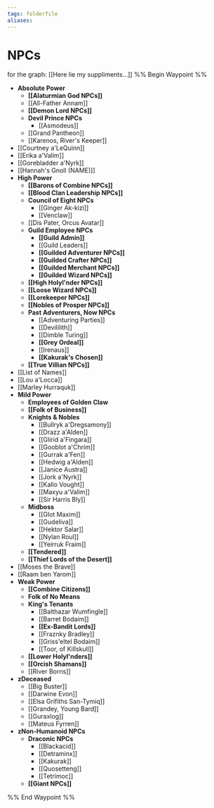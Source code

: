 ```yaml
---
tags: folderfile
aliases:
---
```



# NPCs
for the graph: [[Here lie my suppliments...]]
%% Begin Waypoint %%
- **Absolute Power**
	- **[[Alaturmian God NPCs]]**
	- [[All-Father Annam]]
	- **[[Demon Lord NPCs]]**
	- **Devil Prince NPCs**
		- [[Asmodeus]]
	- [[Grand Pantheon]]
	- [[Karenos, River's Keeper]]
- [[Courtney a'LeQuinn]]
- [[Erika a'Valim]]
- [[Gorebladder a'Nyrk]]
- [[Hannah's Gnoll (NAME)]]
- **High Power**
	- **[[Barons of Combine NPCs]]**
	- **[[Blood Clan Leadership NPCs]]**
	- **Council of Eight NPCs**
		- [[Ginger Ak-kizi]]
		- [[Venclaw]]
	- [[Dis Pater, Orcus Avatar]]
	- **Guild Employee NPCs**
		- **[[Guild Admin]]**
		- [[Guild Leaders]]
		- **[[Guilded Adventurer NPCs]]**
		- **[[Guilded Crafter NPCs]]**
		- **[[Guilded Merchant NPCs]]**
		- **[[Guilded Wizard NPCs]]**
	- **[[High Holyl'nder NPCs]]**
	- **[[Loose Wizard NPCs]]**
	- **[[Lorekeeper NPCs]]**
	- **[[Nobles of Prosper NPCs]]**
	- **Past Adventurers, Now NPCs**
		- [[Adventuring Parties]]
		- [[Devililith]]
		- [[Dimble Turing]]
		- **[[Grey Ordeal]]**
		- [[Irenaus]]
		- **[[Kakurak's Chosen]]**
	- **[[True Villian NPCs]]**
- [[List of Names]]
- [[Lou a'Locca]]
- [[Marley Hurraquk]]
- **Mild Power**
	- **Employees of Golden Claw**
	- **[[Folk of Business]]**
	- **Knights & Nobles**
		- [[Bullryk a'Dregsamony]]
		- [[Drazz a'Alden]]
		- [[Glirid a'Fingara]]
		- [[Gooblot a'Chrim]]
		- [[Gurrak a'Fen]]
		- [[Hedwig a'Alden]]
		- [[Janice Austra]]
		- [[Jork a'Nyrk]]
		- [[Kallo Vought]]
		- [[Maxyu a'Valim]]
		- [[Sir Harris Bly]]
	- **Midboss**
		- [[Glot Maxim]]
		- [[Gudeliva]]
		- [[Hektor Salar]]
		- [[Nylan Roul]]
		- [[Yeirruk Fraim]]
	- **[[Tendered]]**
	- **[[Thief Lords of the Desert]]**
- [[Moses the Brave]]
- [[Raam ben Yarom]]
- **Weak Power**
	- **[[Combine Citizens]]**
	- **Folk of No Means**
	- **King's Tenants**
		- [[Balthazar Wumfingle]]
		- [[Barret Bodaim]]
		- **[[Ex-Bandit Lords]]**
		- [[Fraznky Bradley]]
		- [[Griss'eltel Bodaim]]
		- [[Toor, of Killskull]]
	- **[[Lower Holyl'nders]]**
	- **[[Orcish Shamans]]**
	- [[River Borns]]
- **zDeceased**
	- [[Big Buster]]
	- [[Darwine Evon]]
	- [[Elsa Grifiths San-Tymiq]]
	- [[Grandey, Young Bard]]
	- [[Guraxlog]]
	- [[Mateus Fyrren]]
- **zNon-Humanoid NPCs**
	- **Draconic NPCs**
		- [[Blackacid]]
		- [[Detraminx]]
		- [[Kakurak]]
		- [[Quosetteng]]
		- [[Tetrimoc]]
	- **[[Giant NPCs]]**

%% End Waypoint %%